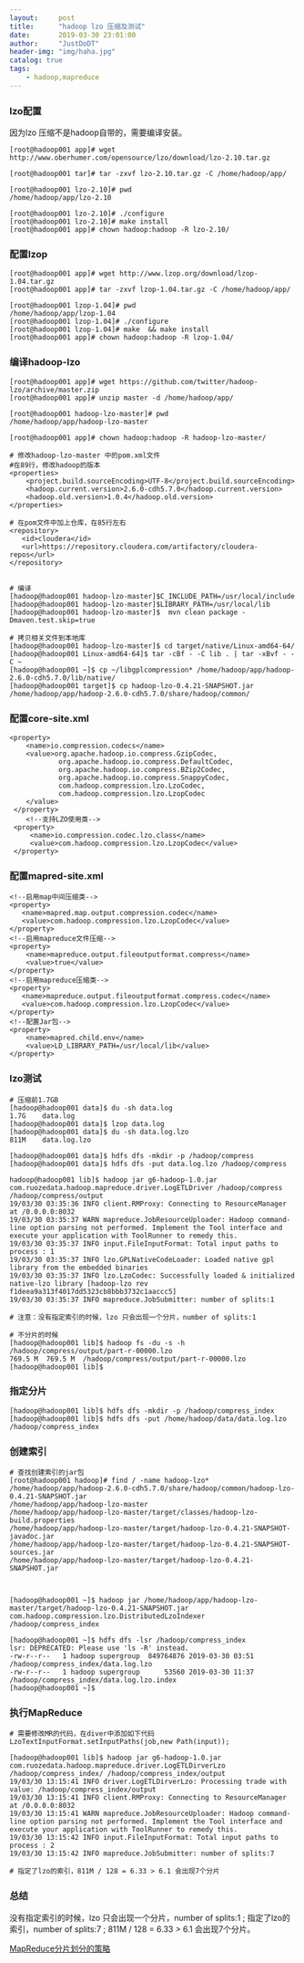 ```yaml
---
layout:     post
title:      "hadoop lzo 压缩及测试"
date:       2019-03-30 23:01:00
author:     "JustDoDT"
header-img: "img/haha.jpg"
catalog: true
tags:
    - hadoop,mapreduce
---
```







### lzo配置

 因为lzo 压缩不是hadoop自带的，需要编译安装。

    [root@hadoop001 app]# wget http://www.oberhumer.com/opensource/lzo/download/lzo-2.10.tar.gz
    
    [root@hadoop001 tar]# tar -zxvf lzo-2.10.tar.gz -C /home/hadoop/app/
    
    [root@hadoop001 lzo-2.10]# pwd
    /home/hadoop/app/lzo-2.10
    
    [root@hadoop001 lzo-2.10]# ./configure
    [root@hadoop001 lzo-2.10]# make install
    [root@hadoop001 app]# chown hadoop:hadoop -R lzo-2.10/
    
    



### 配置lzop

    [root@hadoop001 app]# wget http://www.lzop.org/download/lzop-1.04.tar.gz
    [root@hadoop001 app]# tar -zxvf lzop-1.04.tar.gz -C /home/hadoop/app/
    
    [root@hadoop001 lzop-1.04]# pwd
    /home/hadoop/app/lzop-1.04
    [root@hadoop001 lzop-1.04]# ./configure 
    [root@hadoop001 lzop-1.04]# make  && make install
    [root@hadoop001 app]# chown hadoop:hadoop -R lzop-1.04/
    



### 编译hadoop-lzo

    [root@hadoop001 app]# wget https://github.com/twitter/hadoop-lzo/archive/master.zip
    [root@hadoop001 app]# unzip master -d /home/hadoop/app/
    
    [root@hadoop001 hadoop-lzo-master]# pwd
    /home/hadoop/app/hadoop-lzo-master
    
    [root@hadoop001 app]# chown hadoop:hadoop -R hadoop-lzo-master/
    
    # 修改hadoop-lzo-master 中的pom.xml文件
    #在89行，修改hadoop的版本
    <properties>
        <project.build.sourceEncoding>UTF-8</project.build.sourceEncoding>
        <hadoop.current.version>2.6.0-cdh5.7.0</hadoop.current.version>    
        <hadoop.old.version>1.0.4</hadoop.old.version>
    </properties>
    
    # 在pom文件中加上仓库，在85行左右
    <repository>
       <id>cloudera</id>
       <url>https://repository.cloudera.com/artifactory/cloudera-repos</url>
    </repository>
    
    
    # 编译
    [hadoop@hadoop001 hadoop-lzo-master]$C_INCLUDE_PATH=/usr/local/include 
    [hadoop@hadoop001 hadoop-lzo-master]$LIBRARY_PATH=/usr/local/lib
    [hadoop@hadoop001 hadoop-lzo-master]$  mvn clean package -Dmaven.test.skip=true
    
    # 拷贝相关文件到本地库
    [hadoop@hadoop001 hadoop-lzo-master]$ cd target/native/Linux-amd64-64/
    [hadoop@hadoop001 Linux-amd64-64]$ tar -cBf - -C lib . | tar -xBvf - -C ~
    [hadoop@hadoop001 ~]$ cp ~/libgplcompression* /home/hadoop/app/hadoop-2.6.0-cdh5.7.0/lib/native/
    [hadoop@hadoop001 target]$ cp hadoop-lzo-0.4.21-SNAPSHOT.jar /home/hadoop/app/hadoop-2.6.0-cdh5.7.0/share/hadoop/common/



### 配置core-site.xml

    <property>
        <name>io.compression.codecs</name>
        <value>org.apache.hadoop.io.compress.GzipCodec,
                org.apache.hadoop.io.compress.DefaultCodec,
                org.apache.hadoop.io.compress.BZip2Codec,
                org.apache.hadoop.io.compress.SnappyCodec,
                com.hadoop.compression.lzo.LzoCodec,
                com.hadoop.compression.lzo.LzopCodec
        </value>
     </property>
        <!--支持LZO使用类-->
     <property>
         <name>io.compression.codec.lzo.class</name>
         <value>com.hadoop.compression.lzo.LzopCodec</value>
     </property>
    



### 配置mapred-site.xml

    <!--启用map中间压缩类-->
    <property>
       <name>mapred.map.output.compression.codec</name>
       <value>com.hadoop.compression.lzo.LzopCodec</value>
    </property>
    <!--启用mapreduce文件压缩-->
    <property>
        <name>mapreduce.output.fileoutputformat.compress</name>
        <value>true</value>
    </property> 
    <!--启用mapreduce压缩类-->
    <property>
       <name>mapreduce.output.fileoutputformat.compress.codec</name>
       <value>com.hadoop.compression.lzo.LzopCodec</value>
    </property>
    <!--配置Jar包-->
    <property>
        <name>mapred.child.env</name>
        <value>LD_LIBRARY_PATH=/usr/local/lib</value>
    </property>
    



### lzo测试

    # 压缩前1.7GB
    [hadoop@hadoop001 data]$ du -sh data.log
    1.7G	data.log
    [hadoop@hadoop001 data]$ lzop data.log
    [hadoop@hadoop001 data]$ du -sh data.log.lzo 
    811M	data.log.lzo
    
    [hadoop@hadoop001 data]$ hdfs dfs -mkdir -p /hadoop/compress
    [hadoop@hadoop001 data]$ hdfs dfs -put data.log.lzo /hadoop/compress
    
    hadoop@hadoop001 lib]$ hadoop jar g6-hadoop-1.0.jar com.ruozedata.hadoop.mapreduce.driver.LogETLDriver /hadoop/compress /hadoop/compress/output
    19/03/30 03:35:36 INFO client.RMProxy: Connecting to ResourceManager at /0.0.0.0:8032
    19/03/30 03:35:37 WARN mapreduce.JobResourceUploader: Hadoop command-line option parsing not performed. Implement the Tool interface and execute your application with ToolRunner to remedy this.
    19/03/30 03:35:37 INFO input.FileInputFormat: Total input paths to process : 1
    19/03/30 03:35:37 INFO lzo.GPLNativeCodeLoader: Loaded native gpl library from the embedded binaries
    19/03/30 03:35:37 INFO lzo.LzoCodec: Successfully loaded & initialized native-lzo library [hadoop-lzo rev f1deea9a313f4017dd5323cb8bbb3732c1aaccc5]
    19/03/30 03:35:37 INFO mapreduce.JobSubmitter: number of splits:1
    
    # 注意：没有指定索引的时候，lzo 只会出现一个分片，number of splits:1
    
    # 不分片的时候
    [hadoop@hadoop001 lib]$ hadoop fs -du -s -h  /hadoop/compress/output/part-r-00000.lzo
    769.5 M  769.5 M  /hadoop/compress/output/part-r-00000.lzo
    [hadoop@hadoop001 lib]$ 
    





### 指定分片

    [hadoop@hadoop001 lib]$ hdfs dfs -mkdir -p /hadoop/compress_index
    [hadoop@hadoop001 lib]$ hdfs dfs -put /home/hadoop/data/data.log.lzo /hadoop/compress_index
    
    
### 创建索引

    # 查找创建索引的jar包
    [root@hadoop001 hadoop]# find / -name hadoop-lzo*
    /home/hadoop/app/hadoop-2.6.0-cdh5.7.0/share/hadoop/common/hadoop-lzo-0.4.21-SNAPSHOT.jar
    /home/hadoop/app/hadoop-lzo-master
    /home/hadoop/app/hadoop-lzo-master/target/classes/hadoop-lzo-build.properties
    /home/hadoop/app/hadoop-lzo-master/target/hadoop-lzo-0.4.21-SNAPSHOT-javadoc.jar
    /home/hadoop/app/hadoop-lzo-master/target/hadoop-lzo-0.4.21-SNAPSHOT-sources.jar
    /home/hadoop/app/hadoop-lzo-master/target/hadoop-lzo-0.4.21-SNAPSHOT.jar
    
    
    
    [hadoop@hadoop001 ~]$ hadoop jar /home/hadoop/app/hadoop-lzo-master/target/hadoop-lzo-0.4.21-SNAPSHOT.jar com.hadoop.compression.lzo.DistributedLzoIndexer /hadoop/compress_index
    
    [hadoop@hadoop001 ~]$ hdfs dfs -lsr /hadoop/compress_index
    lsr: DEPRECATED: Please use 'ls -R' instead.
    -rw-r--r--   1 hadoop supergroup  849764876 2019-03-30 03:51 /hadoop/compress_index/data.log.lzo
    -rw-r--r--   1 hadoop supergroup      53560 2019-03-30 11:37 /hadoop/compress_index/data.log.lzo.index
    [hadoop@hadoop001 ~]$ 
    
    


### 执行MapReduce

    # 需要修改MR的代码，在diver中添加如下代码
    LzoTextInputFormat.setInputPaths(job,new Path(input));
    
    [hadoop@hadoop001 lib]$ hadoop jar g6-hadoop-1.0.jar com.ruozedata.hadoop.mapreduce.driver.LogETLDirverLzo /hadoop/compress_index/ /hadoop/compress_index/output
    19/03/30 13:15:41 INFO driver.LogETLDirverLzo: Processing trade with value: /hadoop/compress_index/output  
    19/03/30 13:15:41 INFO client.RMProxy: Connecting to ResourceManager at /0.0.0.0:8032
    19/03/30 13:15:41 WARN mapreduce.JobResourceUploader: Hadoop command-line option parsing not performed. Implement the Tool interface and execute your application with ToolRunner to remedy this.
    19/03/30 13:15:42 INFO input.FileInputFormat: Total input paths to process : 2
    19/03/30 13:15:42 INFO mapreduce.JobSubmitter: number of splits:7
    
    # 指定了lzo的索引，811M / 128 = 6.33 > 6.1 会出现7个分片


### 总结
 
 没有指定索引的时候，lzo 只会出现一个分片，number of splits:1 ; 指定了lzo的索引，number of splits:7 ; 811M / 128 = 6.33 > 6.1 会出现7个分片。
 
 [MapReduce分片划分的策略](https://justdodt.github.io/2018/04/09/MapReduce%E5%88%86%E7%89%87/)






